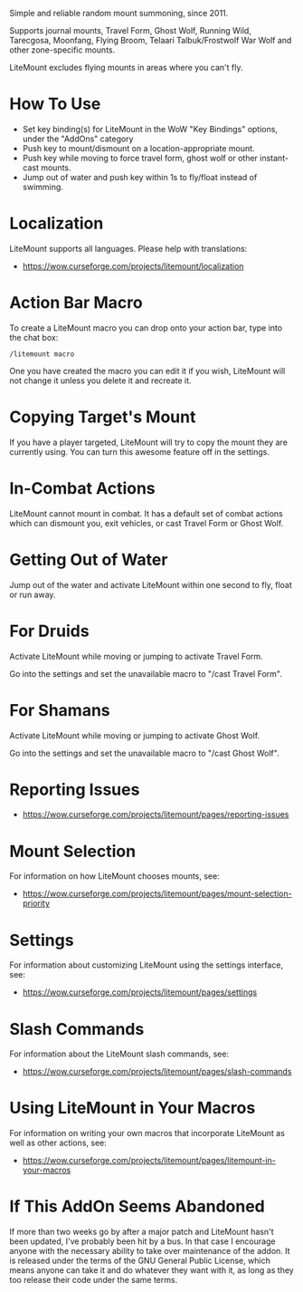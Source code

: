 Simple and reliable random mount summoning, since 2011.

Supports journal mounts, Travel Form, Ghost Wolf, Running Wild, Tarecgosa,
Moonfang, Flying Broom, Telaari Talbuk/Frostwolf War Wolf and other
zone-specific mounts.

LiteMount excludes flying mounts in areas where you can't fly.

# How To Use

 * Set key binding(s) for LiteMount in the WoW "Key Bindings" options, under the "AddOns" category
 * Push key to mount/dismount on a location-appropriate mount.
 * Push key while moving to force travel form, ghost wolf or other instant-cast mounts.
 * Jump out of water and push key within 1s to fly/float instead of swimming.

# Localization

LiteMount supports all languages. Please help with translations:

 * https://wow.curseforge.com/projects/litemount/localization

# Action Bar Macro

To create a LiteMount macro you can drop onto your action bar, type
into the chat box:

`/litemount macro`

One you have created the macro you can edit it if you wish, LiteMount will not
change it unless you delete it and recreate it.

# Copying Target's Mount

If you have a player targeted, LiteMount will try to copy the mount they are
currently using. You can turn this awesome feature off in the settings.

# In-Combat Actions

LiteMount cannot mount in combat. It has a default set of combat actions which
can dismount you, exit vehicles, or cast Travel Form or Ghost
Wolf.

# Getting Out of Water

Jump out of the water and activate LiteMount within one second to fly, float
or run away.

# For Druids

Activate LiteMount while moving or jumping to activate Travel Form.

Go into the settings and set the unavailable macro to "/cast Travel Form".

# For Shamans

Activate LiteMount while moving or jumping to activate Ghost Wolf.

Go into the settings and set the unavailable macro to "/cast Ghost Wolf".

# Reporting Issues

 * https://wow.curseforge.com/projects/litemount/pages/reporting-issues

# Mount Selection

For information on how LiteMount chooses mounts, see:

 * https://wow.curseforge.com/projects/litemount/pages/mount-selection-priority

# Settings

For information about customizing LiteMount using the settings interface, see:

 * https://wow.curseforge.com/projects/litemount/pages/settings

# Slash Commands

For information about the LiteMount slash commands, see:

 * https://wow.curseforge.com/projects/litemount/pages/slash-commands

# Using LiteMount in Your Macros

For information on writing your own macros that incorporate LiteMount as well as other
actions, see:

 * https://wow.curseforge.com/projects/litemount/pages/litemount-in-your-macros

# If This AddOn Seems Abandoned

If more than two weeks go by after a major patch and LiteMount hasn't been
updated, I've probably been hit by a bus. In that case I encourage anyone with
the necessary ability to take over maintenance of the addon. It is released
under the terms of the GNU General Public License, which means anyone can take
it and do whatever they want with it, as long as they too release their code
under the same terms.

